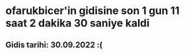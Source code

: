 # ofarukbicer'in gidisine son 1 gun 11 saat 2 dakika 30 saniye kaldi

## Gidis tarihi: 30.09.2022 :(